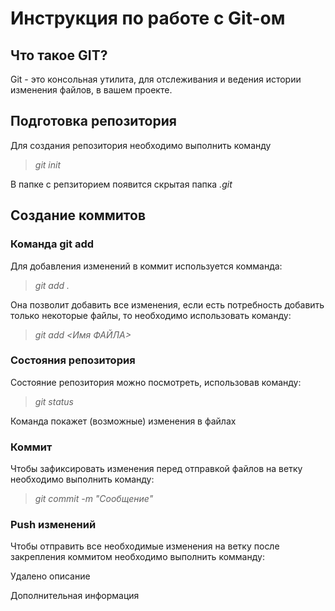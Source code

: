# Инструкция по работе с Git-ом

## Что такое GIT?
Git - это консольная утилита, для отслеживания и ведения истории изменения файлов, в вашем проекте.

## Подготовка репозитория
Для создания репозитория необходимо выполнить команду

> *git init*

В папке с репзиторием появится скрытая папка *.git*

## Создание коммитов

### Команда git add

Для добавления изменений в коммит используется комманда:

>*git add .*

Она позволит добавить все изменения, если есть потребность добавить только некоторые файлы, то необходимо использовать команду:

>*git add <Имя ФАЙЛА>*

### Состояния репозитория

Состояние репозитория можно посмотреть, использовав команду:

>*git status*

Команда покажет (возможные) изменения в файлах

### Коммит

Чтобы зафиксировать изменения перед отправкой файлов на ветку необходимо выполнить команду:

>*git commit -m "Сообщение"*

### Push изменений
Чтобы отправить все необходимые изменения на ветку после закрепления коммитом необходимо выполнить комманду:

Удалено описание

Дополнительная информация
